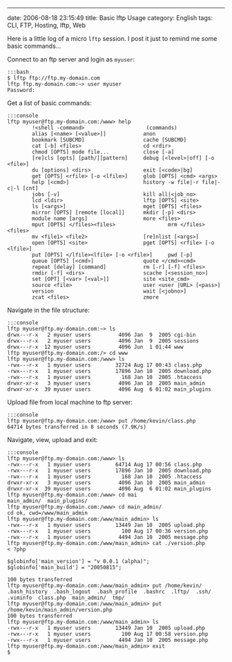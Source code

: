 ---
date: 2006-08-18 23:15:49
title: Basic lftp Usage
category: English
tags: CLI, FTP, Hosting, lftp, Web

Here is a little log of a micro `lftp` session. I post it just to remind me some basic commands...

Connect to an ftp server and login as `myuser`:

    :::bash
    $ lftp ftp://ftp.my-domain.com
    lftp ftp.my-domain.com:~> user myuser
    Password:

Get a list of basic commands:

    :::console
    lftp myuser@ftp.my-domain.com:/www> help
            !<shell -command>                    (commands)
            alias [<name> [<value>]]            anon
            bookmark [SUBCMD]                   cache [SUBCMD]
            cat [-b] <files>                    cd <rdir>
            chmod [OPTS] mode file...           close [-a]
            [re]cls [opts] [path/][pattern]     debug [<level>|off] [-o <file>]
            du [options] <dirs>                 exit [<code>|bg]
            get [OPTS] <rfile> [-o <lfile>]     glob [OPTS] <cmd> <args>
            help [<cmd>]                        history -w file|-r file|-c|-l [cnt]
            jobs [-v]                           kill all|<job_no>
            lcd <ldir>                          lftp [OPTS] <site>
            ls [<args>]                         mget [OPTS] <files>
            mirror [OPTS] [remote [local]]      mkdir [-p] <dirs>
            module name [args]                  more <files>
            mput [OPTS] </files><files>                 mrm </files><files>
            mv <file1> <file2>                  [re]nlist [<args>]
            open [OPTS] <site>                  pget [OPTS] <rfile> [-o <lfile>]
            put [OPTS] </lfile><lfile> [-o <rfile>]     pwd [-p]
            queue [OPTS] [<cmd>]                quote </cmd><cmd>
            repeat [delay] [command]            rm [-r] [-f] <files>
            rmdir [-f] <dirs>                   scache [<session_no>]
            set [OPT] [<var> [<val>]]           site <site_cmd>
            source <file>                       user <user |URL> [<pass>]
            version                             wait [<jobno>]
            zcat <files>                        zmore

Navigate in the file structure:

    :::console
    lftp myuser@ftp.my-domain.com:~> ls
    drwx---r-x   2 myuser users         4096 Jan  9  2005 cgi-bin
    drwx---r-x   2 myuser users         4096 Jan  9  2005 sessions
    drwx---r-x  12 myuser users         4096 Jun  1 01:44 www
    lftp myuser@ftp.my-domain.com:/> cd www
    lftp myuser@ftp.my-domain.com:/www> ls
    -rwx---r-x   1 myuser users        32724 Aug 17 00:43 class.php
    -rwx---r-x   1 myuser users        17896 Jan 10  2005 download.php
    -rwx---r-x   1 myuser users          168 Jan 10  2005 .htaccess
    drwxr-xr-x   3 myuser users         4096 Jan 10  2005 main_admin
    drwxr-xr-x  39 myuser users         4096 Aug  6 01:02 main_plugins

Upload file from local machine to ftp server:

    :::console
    lftp myuser@ftp.my-domain.com:/www> put /home/kevin/class.php
    64714 bytes transferred in 8 seconds (7.9K/s)

Navigate, view, upload and exit:

    :::console
    lftp myuser@ftp.my-domain.com:/www> ls
    -rwx---r-x   1 myuser users        64714 Aug 17 00:56 class.php
    -rwx---r-x   1 myuser users        17896 Jan 10  2005 download.php
    -rwx---r-x   1 myuser users          168 Jan 10  2005 .htaccess
    drwxr-xr-x   3 myuser users         4096 Jan 10  2005 main_admin
    drwxr-xr-x  39 myuser users         4096 Aug  6 01:02 main_plugins
    lftp myuser@ftp.my-domain.com:/www> cd mai
    main_admin/  main_plugins/
    lftp myuser@ftp.my-domain.com:/www> cd main_admin/
    cd ok, cwd=/www/main_admin
    lftp myuser@ftp.my-domain.com:/www/main_admin> ls
    -rwx---r-x   1 myuser users        13449 Jan 10  2005 upload.php
    -rwx---r-x   1 myuser users          100 Aug 17 00:36 version.php
    -rwx---r-x   1 myuser users         4494 Jan 10  2005 message.php
    lftp myuser@ftp.my-domain.com:/www/main_admin> cat ./version.php
    < ?php

    $globinfo['main_version'] = "v 0.0.1 (alpha)";
    $globinfo['main_build'] = "20050815";

    100 bytes transferred
    lftp myuser@ftp.my-domain.com:/www/main_admin> put /home/kevin/
    .bash_history  .bash_logout  .bash_profile  .bashrc  .lftp/  .ssh/  .viminfo  class.php  main_admin/  tmp/
    lftp myuser@ftp.my-domain.com:/www/main_admin> put /home/kevin/main_admin/version.php
    100 bytes transferred
    lftp myuser@ftp.my-domain.com:/www/main_admin> ls
    -rwx---r-x   1 myuser users        13449 Jan 10  2005 upload.php
    -rwx---r-x   1 myuser users          100 Aug 17 00:58 version.php
    -rwx---r-x   1 myuser users         4494 Jan 10  2005 message.php
    lftp myuser@ftp.my-domain.com:/www/main_admin> exit
    $

